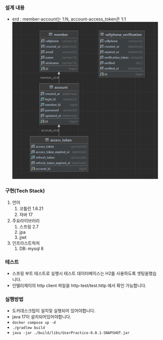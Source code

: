 ### 설계 내용
* erd : member-account는 1:N, account-access_token은 1:1
![img.png](img.png)

### 구현(Tech Stack)
1. 언어
    1. 코틀린 1.6.21
    2. 자바 17
2. 주요라이브러리
    1. 스프링 2.7
    2. jpa
    3. jjwt 
3. 인프라스트럭처
    1. DB: mysql 8

### 테스트
* 스프링 부트 테스트로 실행시 테스트 데이터베이스는 H2를 사용하도록 셋팅을했습니다.
* 인텔리제이의 http client 파일을 http-test/test.http 에서 확인 가능합니다.

### 실행방법
* 도커데스크탑이 설치및 실행되어 있어야합니다.
* java 17이 설치되어있어야합니다.
* ```docker compose up -d```
* ```./gradlew build```
* ```java -jar ./build/libs/UserPractice-0.0.1-SNAPSHOT.jar```